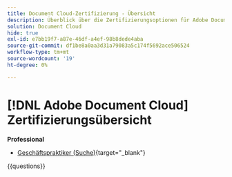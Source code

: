 ```yaml
---
title: Document Cloud-Zertifizierung - Übersicht
description: Überblick über die Zertifizierungsoptionen für Adobe Document Cloud
solution: Document Cloud
hide: true
exl-id: e7bb19f7-a87e-46df-a4ef-98b8dede4aba
source-git-commit: df1be8a0aa3d31a79083a5c174f5692ace506524
workflow-type: tm+mt
source-wordcount: '19'
ht-degree: 0%

---
```


# [!DNL Adobe Document Cloud] Zertifizierungsübersicht

**Professional**

* [Geschäftspraktiker (Suche)](https://certification.adobe.com/certification/document-cloud-business-practitioner-professional){target="_blank"} <!--AD0-D106-->

{{questions}}
